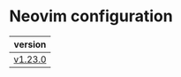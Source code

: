 # Neovim configuration

| version                                                                |
| :--------------------------------------------------------------------: |
| [v1.23.0](https://github.com/vladdoster/neovim-configuration/releases) |
